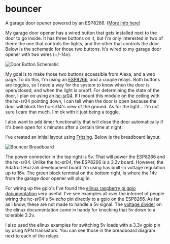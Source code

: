 # bouncer
A garage door opener powered by an ESP8266. ([More info here](http://0xc0ded.com/category/bouncer))

My garage door opener has a wired button that gets installed next to the door to go inside. It has three buttons on it, but I'm only interested in two of them: the one that controls the lights, and the other that controls the door. Below is the schematic for those two buttons. It's wired to my garage door opener with two wires (+/-14v).

![Door Button Schematic](http://0xc0ded.com/assets/schematic-doorswitch.png)

My goal is to make those two buttons accessible from Alexa, and a web page. To do this, I'm using an [ESP8266](https://www.adafruit.com/product/2471), and a couple relays. Both buttons are toggles, so I need a way for the system to know when the door is open/closed, and when the light is on/off. For determining the state of the door, I plan on using an [hc-sr04](https://www.amazon.com/SainSmart-HC-SR04-Ranging-Detector-Distance/dp/B004U8TOE6). If I mount this module on the ceiling with the hc-sr04 pointing down, I can tell when the door is open because the door will block the hc-sr04's view of the ground. As for the light... I'm not sure I care that much. I'm ok with it just being a toggle.

I also want to add timer functionality that will close the door automatically if it's been open for x minutes after a certain time at night.

I've created an initial layout using [Fritzing](http://fritzing.org). Below is the breadboard layout.

![Bouncer Breadboard](http://0xc0ded.com/assets/breadboard-bouncer.png)

The power connector in the top right is 5v. That will power the ESP8266 and the hc-sr04. Unlike the hc-sr04, the ESP8266 is a 3.3v board. However, the Adafruit Huzzah development board I'm using has built-in voltage regulation up to 16v. The green block terminal on the bottom right, is where the 14v from the garage door opener will plug in.

For wiring up the gpio's I've found the [elinux raspberry pi gpio documentation](https://elinux.org/RPi_GPIO_Interface_Circuits) very useful. I've see examples all over the internet of people wiring the hc-sr04's 5v _echo_ pin directly to a gpio on the ESP8266. As far as I know, these are not made to handle a 5v signal. The [voltage divider](https://elinux.org/RPi_GPIO_Interface_Circuits#Voltage_divider) on the elinux documentation came in handy for knocking that 5v down to a tolerable 3.2v.

I also used the elinux examples for switching 5v loads with a 3.3v gpio pin by using NPN transistors. You can see those in the breadboard diagram next to each of the relays.
